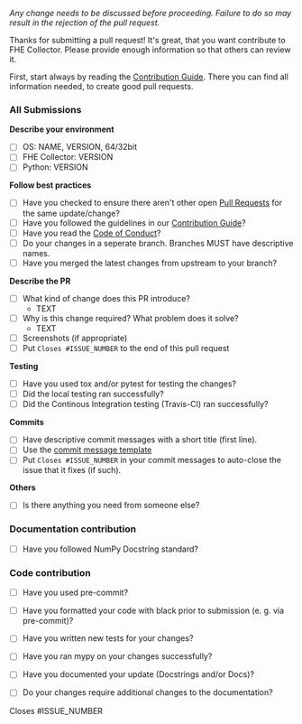 <!--- Provide a general summary of your changes in the Title above -->
<!-- You can erase any parts of this template not applicable to your Pull Request. -->
<!-- Show that you have done a step, by checking the checkboxes and/or adding the requested information. -->

<!--- This project only accepts pull requests related to open issues -->
<!--- If suggesting a new feature or change, please discuss it in an issue first -->
<!--- If fixing a bug, there should be an issue describing it with steps to reproduce -->
<!--- Please link to the issue here: -->

*Any change needs to be discussed before proceeding. Failure to do so may result in the rejection of the pull request.*

<!-- You can skip this if you're fixing a typo. -->

Thanks for submitting a pull request! It's great, that you want contribute to FHE Collector. Please provide enough information so that others can review it.

First, start always by reading the [Contribution Guide](https://fhe-collector.readthedocs.io/en/master/contributing/contributing.html). There you can find all information needed, to create good pull requests.

### All Submissions

**Describe your environment**

* [ ] OS: NAME, VERSION, 64/32bit <!-- (e. g. Linux, Ubuntu 18.04, 64bit) -->
* [ ] FHE Collector: VERSION <!-- (e. g. 0.2.1) -->
* [ ] Python: VERSION <!-- (e. g. 3.6.9) -->

**Follow best practices**

* [ ] Have you checked to ensure there aren't other open [Pull Requests](https://github.com/ScholCommLab/fhe-collector/pulls) for the same update/change?
* [ ] Have you followed the guidelines in our [Contribution Guide](https://fhe-collector.readthedocs.io/en/master/contributing/contributing.html)?
* [ ] Have you read the [Code of Conduct](https://github.com/ScholCommLab/fhe-collector/blob/master/CODE_OF_CONDUCT.md)?
* [ ] Do your changes in a seperate branch. Branches MUST have descriptive names.
* [ ] Have you merged the latest changes from upstream to your branch?

**Describe the PR**

* [ ] What kind of change does this PR introduce?
  * TEXT <!-- (Bug fix, feature, improvement, docs) -->
* [ ] Why is this change required? What problem does it solve?
  * TEXT
* [ ] Screenshots (if appropriate)
* [ ] Put `Closes #ISSUE_NUMBER` to the end of this pull request <!-- (e. g. Closes #1234) -->

**Testing**

* [ ] Have you used tox and/or pytest for testing the changes?
* [ ] Did the local testing ran successfully?
* [ ] Did the Continous Integration testing (Travis-CI) ran successfully?

**Commits**

* [ ] Have descriptive commit messages with a short title (first line).
* [ ] Use the [commit message template](https://github.com/ScholCommLab/fhe-collector/blob/master/.github/.gitmessage.txt)
* [ ] Put `Closes #ISSUE_NUMBER` in your commit messages to auto-close the issue that it fixes (if such).

**Others**

* [ ] Is there anything you need from someone else?

### Documentation contribution

* [ ] Have you followed NumPy Docstring standard?

### Code contribution

* [ ] Have you used pre-commit?
* [ ] Have you formatted your code with black prior to submission (e. g. via pre-commit)?
* [ ] Have you written new tests for your changes?
* [ ] Have you ran mypy on your changes successfully?
* [ ] Have you documented your update (Docstrings and/or Docs)?
* [ ] Do your changes require additional changes to the documentation?


Closes #ISSUE_NUMBER
